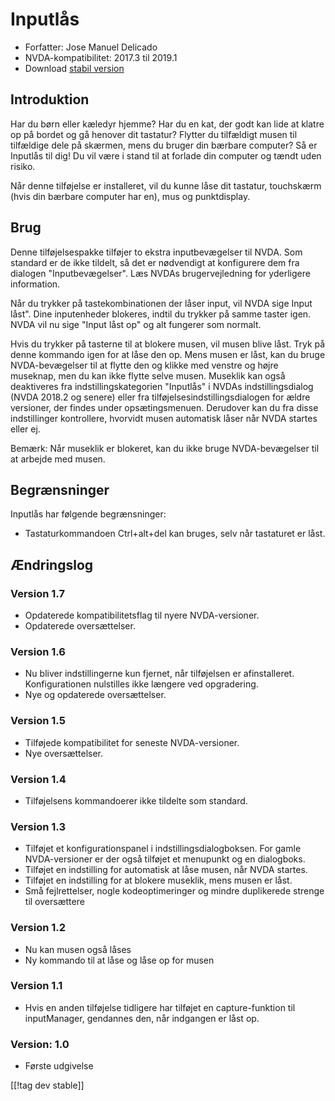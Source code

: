 # Inputlås #

* Forfatter: Jose Manuel Delicado
* NVDA-kompatibilitet: 2017.3 til 2019.1
* Download [stabil version][1]

## Introduktion

Har du børn eller kæledyr hjemme? Har du en kat, der godt kan lide at klatre
op på bordet og gå henover dit tastatur? Flytter du tilfældigt musen til
tilfældige dele på skærmen, mens du bruger din bærbare computer? Så er
Inputlås til dig! Du vil være i stand til at forlade din computer og tændt
uden risiko.

Når denne tilføjelse er installeret, vil du kunne låse dit tastatur,
touchskærm (hvis din bærbare computer har en), mus og punktdisplay.

## Brug

Denne tilføjelsespakke tilføjer to ekstra inputbevægelser til NVDA. Som
standard er de ikke tildelt, så det er nødvendigt at konfigurere dem fra
dialogen "Inputbevægelser". Læs NVDAs brugervejledning for yderligere
information.

Når du trykker på tastekombinationen der låser input, vil NVDA sige Input
låst". Dine inputenheder blokeres, indtil du trykker på samme taster
igen. NVDA vil nu sige "Input låst op" og alt fungerer som normalt.

Hvis du trykker på tasterne til at blokere musen, vil musen blive låst. Tryk
på denne kommando igen for at låse den op. Mens musen er låst, kan du bruge
NVDA-bevægelser til at flytte den og klikke med venstre og højre museknap,
men du kan ikke flytte selve musen. Museklik kan også deaktiveres fra
indstillingskategorien "Inputlås" i NVDAs indstillingsdialog (NVDA 2018.2 og
senere) eller fra tilføjelsesindstillingsdialogen for ældre versioner, der
findes under opsætingsmenuen. Derudover kan du fra disse indstillinger
kontrollere, hvorvidt musen automatisk låser når NVDA startes eller ej.

Bemærk: Når museklik er blokeret, kan du ikke bruge NVDA-bevægelser til at
arbejde med musen.

## Begrænsninger

Inputlås har følgende begrænsninger:

* Tastaturkommandoen Ctrl+alt+del kan bruges, selv når tastaturet er låst.

## Ændringslog

### Version 1.7

* Opdaterede kompatibilitetsflag til nyere NVDA-versioner.
* Opdaterede oversættelser.

### Version 1.6

* Nu bliver indstillingerne kun fjernet, når tilføjelsen er
  afinstalleret. Konfigurationen nulstilles ikke længere ved opgradering.
* Nye og opdaterede oversættelser.

### Version 1.5

* Tilføjede kompatibilitet for seneste NVDA-versioner.
* Nye oversættelser.

### Version 1.4

* Tilføjelsens kommandoerer ikke tildelte som standard.

### Version 1.3

* Tilføjet et konfigurationspanel i indstillingsdialogboksen. For gamle
  NVDA-versioner er der også tilføjet et menupunkt og en dialogboks.
* Tilføjet en indstilling for automatisk at låse musen, når NVDA startes.
* Tilføjet en indstilling for at blokere museklik, mens musen er låst.
* Små fejlrettelser, nogle kodeoptimeringer og mindre duplikerede strenge
  til oversættere

### Version 1.2

* Nu kan musen også låses
* Ny kommando til at låse og låse op for musen

### Version 1.1

* Hvis en anden tilføjelse tidligere har tilføjet en capture-funktion til
  inputManager, gendannes den, når indgangen er låst op.

### Version: 1.0

* Første udgivelse

[[!tag dev stable]]

[1]: https://addons.nvda-project.org/files/get.php?file=inputlock
